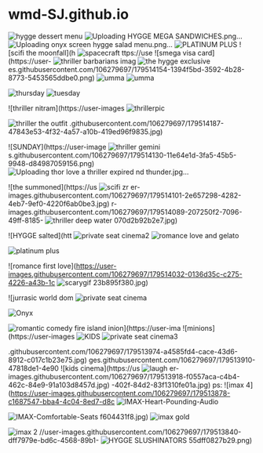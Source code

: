 # wmd-SJ.github.io
![hygge dessert menu](https://user-images.githubusercontent.com/106279697/179513814-b3245c23-eb9f-4d5d-ae4f-ae3b8cf4eb9f.png)
![Uploading HYGGE MEGA SANDWICHES.png…]()
![Uploading 
![onyx screen](https://user-images.githubusercontent.com/106279697/179513993-9731c3b1-ba6c-466b-9f53-4f1918794bd0.jpg)
hygge salad menu.png…]()
![PLATINUM PLUS](https://user-images.githubusercontent.com/106279697/179513999-21cb8095-94bf-4599-8252-7f4d961c3470.png)
![scifi the moonfall](h
![spacecraft](https://user-images.githubusercontent.com/106279697/179514097-2e195802-11d7-4f91-bfe3-622eeb806685.jpg)
ttps://use
![smega visa card](https://user-
![thriller barbarians](https://user-images.githubusercontent.com/106279697/179514165-f669e8f2-3e5f-4fc4-b549-58a79954e235.jpg)
imag
![the hygge exclusive](https://user-images.githubusercontent.com/106279697/179514164-8df48837-4a81-4a9e-a06a-964716b5b016.png)
es.githubusercontent.com/106279697/179514154-1394f5bd-3592-4b28-8773-5453565ddbe0.png)
![umma](https://user-images.githubusercontent.com/106279697/179514235-08033b14-2fe7-4072-a771-167c3456036f.jpg)
![umma](https://user-images.githubusercontent.com/106279697/179514246-2728c40c-5d05-405c-9997-dadf3dd52411.jpg)


![thursday](https://user-images.githubusercontent.com/106279697/179514220-b2568eaf-fb1c-4311-822d-4346f0c935d4.png)
![tuesday](https://user-images.githubusercontent.com/106279697/179514229-7f542831-21f3-4b08-8404-be6067eb0ccd.png)


![thriller nitram](https://user-images
![thrillerpic](https://user-images.githubusercontent.com/106279697/179514206-37ea50d5-ec8a-428f-9449-19238a48f548.jpg)

![thriller the outfit](https://user-images.githubusercontent.com/106279697/179514198-196a32e4-d90f-4186-8e0b-ff320d1c8e40.jpg)
.githubusercontent.com/106279697/179514187-47843e53-4f32-4a57-a10b-419ed96f9835.jpg)


![SUNDAY](https://user-image
![thriller gemini](https://user-images.githubusercontent.com/106279697/179514174-e122d208-ab06-46f9-8d77-ce5ea04ebab7.jpg)
s.githubusercontent.com/106279697/179514130-11e64e1d-3fa5-45b5-9948-d84987059156.png)
![Uploading thor love a
![thriller expired](https://user-images.githubusercontent.com/106279697/179514144-3b69d558-f69d-4539-a845-dfa8c787fd26.jpg)
nd thunder.jpg…]()

![the summoned](https://us
![scifi zr](https://user-images.githubusercontent.com/106279697/179514122-833e2043-acd0-47ec-b196-e21b47cadde7.jpg)
er-images.githubusercontent.com/106279697/179514101-2e657298-4282-4eb7-9ef0-4220f6ab0be3.jpg)
r-images.githubusercontent.com/106279697/179514089-207250f2-7096-49ff-8185-
![thriller deep water](https://user-images.githubusercontent.com/106279697/179514111-f66cc8e7-ffe4-4738-b963-c2535a7a21a9.jpg)
070d2b92b2e7.jpg)

![HYGGE salted](htt
![private seat cinema2](https://user-images.githubusercontent.com/106279697/179514064-af873d94-5efd-4aaf-998d-3a8d390e7090.jpeg)
![romance love and gelato](https://user-images.githubusercontent.com/106279697/179514075-91082dc0-2e3e-42e8-b370-41b1d0f9df7d.jpg)

![platinum plus](https://user-images.githubusercontent.com/106279697/179514055-b1363624-43ba-43cf-b54f-71fa6d819735.jpg)

![romance first love](https://user-images.githubusercontent.com/106279697/179514032-0136d35c-c275-4226-a43b-1c
![scarygif](https://user-images.githubusercontent.com/106279697/179514043-0f7210a8-0e9a-41e2-9aaf-666ce9118825.gif)
23b895f380.jpg)

![jurrasic world dom
![private seat cinema](https://user-images.githubusercontent.com/106279697/179514025-19ca9e93-d86c-4dd2-9f38-3526d5922e78.jpg)

![Onyx](https://user-images.githubusercontent.com/106279697/179514019-d68d9810-b7f0-4f6c-877e-a14d4802a03e.jpg)

![romantic comedy fire island](https://user-images.githubusercontent.com/106279697/179514011-efe03753-7a7c-4784-a3c0-40c0521d9469.jpg)
inion](https://user-ima
![minions](https://user-images
![KIDS](https://user-images.githubusercontent.com/106279697/179513981-3707cdb6-a284-43e6-9819-740ff16b5b93.jpg)
![private seat cinema3](https://user-images.githubusercontent.com/106279697/179514004-62bde3fb-7fad-439f-a88a-3ff1df376e57.jpg)

.githubusercontent.com/106279697/179513974-a4585fd4-cace-43d6-8912-c017c1b23e75.jpg)
ges.githubusercontent.com/106279697/179513910-47818de1-4e90
![kids cinema](https://us
![laugh](https://user-images.githubusercontent.com/106279697/179513964-812ca912-1f42-48b1-a881-b9d7d5e6fafb.jpg)
er-images.githubusercontent.com/106279697/179513918-f0557aca-c4b4-462c-84e9-91a103d8457d.jpg)
-402f-84d2-83f1310fe01a.jpg)
ps:
![imax 4](https://user-images.githubusercontent.com/106279697/179513878-c1687547-bba4-4c04-8ed7-d8c
![IMAX-Heart-Pounding-Audio](https://user-images.githubusercontent.com/106279697/179513900-06a16825-4fbf-4c88-9c4b-e5bfb3a278b5.gif)

![IMAX-Comfortable-Seats](https://user-images.githubusercontent.com/106279697/179513893-28ffc875-5e65-4ed9-aef5-2db1d2b317c3.gif)
f604431f8.jpg)
![imax gold](https://user-images.githubusercontent.com/106279697/179513884-4c151ec9-4fcc-484c-8d12-ebffeb828c4c.jpg)

![imax 2](https://user-images.githubusercontent.com/106279697/179513869-1a5656e3-029b-42e4-a0cd-f7305f9f7600.jpg)
//user-images.githubusercontent.com/106279697/179513840-dff7979e-bd6c-4568-89b1-
![HYGGE SLUSHINATORS](https://user-images.githubusercontent.com/106279697/179513857-2092069f-4d2c-4854-b59d-567cdfd58050.png)
55dff0827b29.png)

